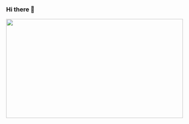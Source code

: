 ### Hi there 👋
<img src="https://giphy.com/embed/QMHoU66sBXqqLqYvGO" width="480" height="270" frameBorder="0" class="giphy-embed" allowFullScreen></img>
<!--
**arthur-panops/arthur-panops** is a ✨ _special_ ✨ repository because its `README.md` (this file) appears on your GitHub profile.

Here are some ideas to get you started:

- 🔭 I’m currently working on ...
- 🌱 I’m currently learning ...
- 👯 I’m looking to collaborate on ...
- 🤔 I’m looking for help with ...
- 💬 Ask me about ...
- 📫 How to reach me: ...
- 😄 Pronouns: ...
- ⚡ Fun fact: ...
-->
